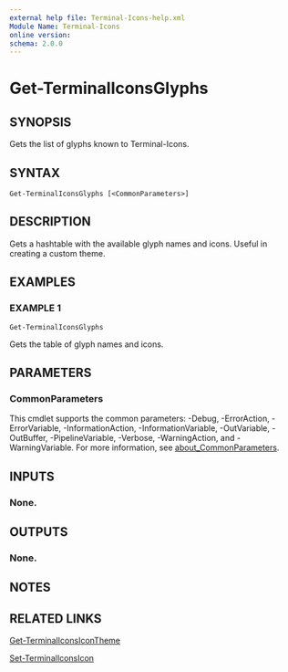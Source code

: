 ```yaml
---
external help file: Terminal-Icons-help.xml
Module Name: Terminal-Icons
online version:
schema: 2.0.0
---
```


# Get-TerminalIconsGlyphs

## SYNOPSIS
Gets the list of glyphs known to Terminal-Icons.

## SYNTAX

```
Get-TerminalIconsGlyphs [<CommonParameters>]
```

## DESCRIPTION
Gets a hashtable with the available glyph names and icons.
Useful in creating a custom theme.

## EXAMPLES

### EXAMPLE 1
```
Get-TerminalIconsGlyphs
```

Gets the table of glyph names and icons.

## PARAMETERS

### CommonParameters
This cmdlet supports the common parameters: -Debug, -ErrorAction, -ErrorVariable, -InformationAction, -InformationVariable, -OutVariable, -OutBuffer, -PipelineVariable, -Verbose, -WarningAction, and -WarningVariable. For more information, see [about_CommonParameters](http://go.microsoft.com/fwlink/?LinkID=113216).

## INPUTS

### None.
## OUTPUTS

### None.
## NOTES

## RELATED LINKS

[Get-TerminalIconsIconTheme]()

[Set-TerminalIconsIcon]()

